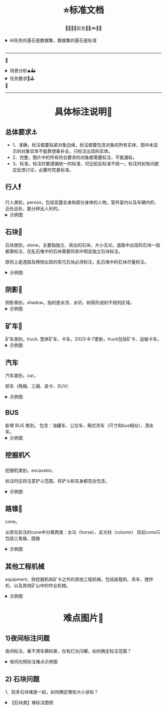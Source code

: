 # <div align="center">⭐标准文档</div>

<div align="center">
<p>
🚚🚂🚌🚗前言🚜🚧🚲👨‍🔧
</p>
</div>

<div >
<details >
<summary align="left">AI任务的基石是数据集，数据集的基石是标准</summary>
基于深度学习的AI任务的基础是数据，可以说数据集的质量和数量在很大程度上决定了AI任务的上限。在图像分类领域，正是李飞飞创建的ImageNet数据集开启了视觉任务的深度学习时代，后续的COCO同样是目标检测领域持久的标杆。正是因为这些数据集在数据采集、清洗、标注上都建立了极为严格的标准，并且经过反复的审核，才能呈现极高的质量。

</details>
<br>

----
🚩

<details>
<summary>
场景分析⛰🏜
</summary>
工作场景为各类矿山。其中动态对象包括各类工程车辆（挖掘机、装载机、矿车）、普通车辆、工作人员。静态目标包括方锥、路面、建筑物、碎石等。工作时间包括白天和夜间、正常天气与雨雪雾等恶劣天气。
</details>

<details>
<summary>
任务要求🎯🕹
</summary>
此项目主要目标是为了辅助矿车进行无人驾驶，目前的检测目标为7类。涵盖了矿车行驶过程中需避让的主要对象。

- 行人
- 石块
- 矿车
- 挖掘机
- 汽车
- 方锥
- 其他工程机械

前期数据集还有“阴影”类，考虑到数据数量与质量，和类别定义的不准确性，以及对数据集类别平衡的影响，现去除"shadow"。

</details>
🏁
</div>

----
<div>


# <div align="center">具体标注说明📜</div>

## 总体要求⚓
<div>

- 1、准确，标注框要贴紧对象边缘，标注框要包含对象的所有实体，图中未显示的对象实体不能靠想象补全，只标注出现的实体。
- 2、完整，图片中的所有符合要求的对象都需要标注，不能漏标。
- 3、标准，标注时要遵循统一的标准，切记前后标准不统一。标注时如有问题应反馈讨论，必要时完善标准。

</div>

## 行人🕴
<div align="left">
行人类别，person，包括显露全身和部分身体的人物。室外室内以及车辆内的、近处远处、能分辨出人形的。
<details align="left">
<summary>
示例图
</summary>
标注时应注意划清边缘，人物的身体部分要全部包含，但是人物身体之外的对象（包、自行车、手持物品等）无需包含。

![行人1](./images/%E4%BA%BA%E7%89%A9%E7%A4%BA%E4%BE%8B.png)

</details>
</div>

## 石块💎
<div align>
石块类别，stone，主要指独立、突出的石块，大小无论。道路中出现的石块一般都需标注，在乱石堆中的石块需要将其中明显独立石块标注。

原则上是道路及两侧出现的突兀石块必须标注，乱石堆中的石块尽量标注。
<details align="left">
<summary>
示例图
</summary>
道路中出现的必须标注，其他地方（石头堆、矿渣、乱石地）处的石块多多益善，且以独立、突出的为主。

![石头1](./images/stone1.png)
![石头1](./images/stone2.png)

</details>
</div>

## 阴影💎
<div align>
阴影类别，shadow。指的是水渍、水坑、树荫形成的不规则区域。

<details align="left">
<summary>
示例图
</summary>
此类别是为了减少stone类别产生的误检，实际中很多不规则形状的水坑、水渍会被误检成stone，因此与石头类似的大小在20cm3 以上的都可以标注，多多益善。

![阴影1](./images/shadow1.jpg)
![阴影2](./images/shadow2.jpg)

</details>
</div>

## 矿车🚜
<div align>
矿车类别，truck.
<!-- 包括矿卡、大翻斗、重卡等大型卡车，但是不包括厢式货车、面包车。 -->
宽体矿车、卡车，2023-8-7更新，truck包括矿卡、运输卡车。

<!-- truck: 宽体矿车
bus:油罐车、普通卡车、厢式货车（尺寸和bus相似）、洒水车
car:小型轿车、皮卡、面包车、SUV -->


<details align="left">
<summary>
示例图
</summary>
<br>
正确示例↓

![truck1](./images/truck1.png)
![truck2](./images/矿车.png)

错误示例↓
![truck错误示范2](./images/%E9%94%99%E8%AF%AF1.png)

</details>
</div>


## 汽车

<div align>
汽车类别，car。

<!-- 常见两厢车、三厢车、suv、小型货车、皮卡、面包车、中型厢式货车等。 -->
轿车（两厢、三厢、皮卡、SUV）
<details align="left">
<summary>
示例图
</summary>
<br>
示例↓

![truck1](./images/car1.png)
![exc1](./images/car2.png)
![exc2](./images/kuang3.png)


</details>
</div>


## BUS

<div align>
新增 BUS 类别。
包含：油罐车、公交车、厢式货车（尺寸和bus相似）、洒水车。

<details align="left">
<summary>
示例图
</summary>
<br>
示例↓

![bus1](./images/bus2.png)
![bus2](./images/bus4.png)
</details>
</div>


## 挖掘机⛏

<div align>
挖掘机类别，excavator。

标注时应将注意铲斗范围，将铲斗和车身都完全包含。
<details align="left">
<summary>
示例图
</summary>
<br>
示例↓

![truck1](./images/kuang1.png)
![exc1](./images/truck1.png)
![exc2](./images/truck3.png)


</details>
</div>

## 路锥🚧

<div align>
cone。

<!-- 包括方锥、三角锥、路障、反光圆筒等。一般带有明显条纹状、或反光带。 -->

 从原先标注的cone中分离两类：水马（horse）、反光柱（column）
目前cone只包括三角锥、圆锥

<details align="left">
<summary>
示例图
</summary>
<br>
示例↓

![cone1](./images/cone1.png)


</details>
</div>


## 其他工程机械
equipment，除挖掘机和矿卡之外的其他工程机械，包括装载机、吊车、搅拌机、以及其他矿山中的作业机械。


<details align="left">
<summary>
示例图
</summary>
<br>
示例↓

![equipment1](./images/equipment1.png)
![equipment2](./images/equipment2.png)
![equipment3](./images/equipment3.png)
</details>
</div>


</div>


# <div align="center">难点图片📜</div>

## 1)夜间标注问题

夜间标注，看不清车辆轮廓，仅有灯光闪耀，如何确定标注范围？
<div>

<details align="left">
<summary>
夜间光照标注难点示例图
</summary>
<br>
示例↓

![cone1](./images/问题1光照.png)

![cone1](./images/问题光照2.png)

![cone1](./images/问题光照3.png)
</details>

<div>

## 2) 石块问题

1、较多石块堆放一起，如何确定哪些大小该标？
<div>

<details align="left">
<summary>
【石块类】难标注图例
</summary>
<br>
示例↓

![cone1](./images/%E9%97%AE%E9%A2%98%E7%9F%B3%E5%9D%97%E5%A4%A7%E5%B0%8F.png)

解答：

![cone1](images/问题石块大小2.png)

解答：


</details>

<div>